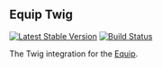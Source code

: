 ## Equip Twig

[![Latest Stable Version](https://img.shields.io/packagist/vpre/asmaster/equip-twig.svg)](https://packagist.org/packages/asmaster/equip-twig)
[![Build Status](https://travis-ci.org/AlexMasterov/equip-twig.svg)](https://travis-ci.org/AlexMasterov/equip-twig)

The Twig integration for the [Equip](http://equip.github.io/).
